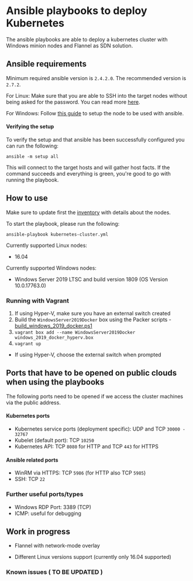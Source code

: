 # Ansible playbooks to deploy Kubernetes

The ansible playbooks are able to deploy a kubernetes cluster with
Windows minion nodes and Flannel as SDN solution.

## Ansible requirements

Minimum required ansible version is `2.4.2.0`. The recommended version is `2.7.2`.

For Linux: Make sure that you are able to SSH into the target nodes without being
asked for the password. You can read more [here](http://docs.ansible.com/ansible/latest/user_guide/intro_getting_started.html).

For Windows: Follow [this guide](https://docs.ansible.com/ansible/devel/user_guide/windows_setup.html)
to setup the node to be used with ansible.

#### Verifying the setup

To verify the setup and that ansible has been successfully configured you can run the following:

```
ansible -m setup all
```

This will connect to the target hosts and will gather host facts.
If the command succeeds and everything is green, you're good to go with running the playbook.

## How to use

Make sure to update first the [inventory](/contrib/inventory) with
details about the nodes.

To start the playbook, please run the following:
```
ansible-playbook kubernetes-cluster.yml
```

Currently supported Linux nodes:
- 16.04

Currently supported Windows nodes:
- Windows Server 2019 LTSC and build version 1809 (OS Version 10.0.17763.0)

### Running with Vagrant

1. If using Hyper-V, make sure you have an external switch created
1. Build the `WindowsServer2019Docker` box using the Packer scripts - [build_windows_2019_docker.ps1](https://github.com/PatrickLang/packer-windows/blob/updated-eval/build_windows_2019_docker.ps1)
1. `vagrant box add --name WindowsServer2019Docker windows_2019_docker_hyperv.box`
1. `vagrant up`
  - If using Hyper-V, choose the external switch when prompted

## Ports that have to be opened on public clouds when using the playbooks

The following ports need to be opened if we access the cluster machines via the public address.

#### Kubernetes ports

- Kubernetes service ports (deployment specific): UDP and TCP `30000 - 32767`
- Kubelet (default port): TCP `10250`
- Kubernetes API: TCP `8080` for HTTP and TCP `443` for HTTPS

#### Ansible related ports

- WinRM via HTTPS: TCP `5986` (for HTTP also TCP `5985`)
- SSH: TCP `22`

### Further useful ports/types

- Windows RDP Port: 3389 (TCP)
- ICMP: useful for debugging

## Work in progress

- Flannel with network-mode overlay

- Different Linux versions support (currently only 16.04 supported)

### Known issues ( TO BE UPDATED )

